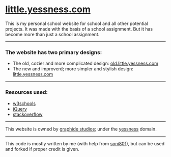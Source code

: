 # [little.yessness.com](https://little.yessness.com/)

This is my personal school website for school and all other potential projects. It was made with the basis of a school assignment. But it has become more than just a school assignment.

---

### The website has two primary designs:
- The old, cozier and more complicated design: [old.little.yessness.com](https://old.little.yessness.com/)
- The new and improverd; more simpler and stylish design: [little.yessness.com](https://little.yessness.com/)

---

### Resources used:
- [w3schools](https://www.w3schools.com/)
- [jQuery](https://jquery.com/)
- [stackoverflow](https://stackoverflow.com/)

---

This website is owned by [graphide studios](https://github.com/graphide); under the [yessness](https://yessness.com/) domain.

---

This code is mostly written by me (with help from [soni801](https://github.com/soni801)), but can be used and forked if proper credit is given.
